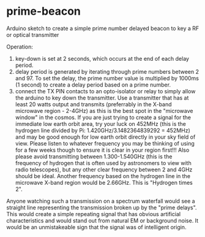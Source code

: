 # prime-beacon
Arduino sketch to create a simple prime number delayed beacon to key a RF or optical transmitter

Operation:
1) key-down is set at 2 seconds, which occurs at the end of each delay period.
2) delay period is generated by iterating through prime numbers between 2 and 97.  To set the delay, the prime number value is multiplied by 1000ms (1 second) to create a delay period based on a prime number.  
3) connect the TX PIN contacts to an opto-isolator or relay to simply allow the arduino to key down the transmitter.  Use a transmitter that has at least 20 watts output and transmits (preferrably in the X-band microwave region - 2-4GHz) as this is the best spot in the "microwave window" in the cosmos.  If you are just trying to create a signal for the immediate low earth orbit area, try your luck on 452MHz (this is the hydrogen line divided by Pi:  1.420GHz/3.1482364839292 = 452MHz) and may be good enough for low earth orbit directly in your sky field of view.  Please listen to whatever frequency you may be thinking of using for a few weeks though to ensure it is clear in your region first!!!   Also please avoid transmitting between 1.300-1.540GHz  (this is the frequency of hydrogen that is often used by astronomers to view with radio telescopes), but any other clear frequency between 2 and 4GHz should be ideal.  Another frequency based on the hydrogen line in the microwave X-band region would be 2.66GHz.  This is "Hydrogen times 2".

Anyone watching such a transmission on a spectrum waterfall would see a straight line representing the transmission broken up by the "prime delays".  This would create a simple repeating signal that has obvious artificial characteristics and would stand out from natural EM or background noise.  It would be an unmistakeable sign that the signal was of intelligent origin.  
